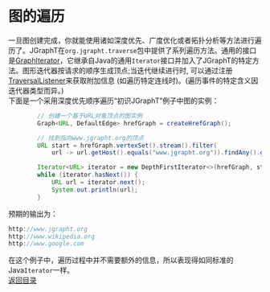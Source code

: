 # 图的遍历  
一旦图创建完成，你就能使用诸如深度优先、广度优化或者拓扑分析等方法进行遍历了。JGraphT在`org.jgrapht.traverse`包中提供了系列遍历方法。通用的接口是[GraphIterator](https://jgrapht.org/javadoc/org/jgrapht/traverse/GraphIterator.html)，它继承自Java的通用`Iterator`接口并加入了JGraphT的特定方法。图形迭代器按请求的顺序生成顶点;当迭代继续进行时, 可以通过注册[TraversalListener](https://jgrapht.org/javadoc/org/jgrapht/event/TraversalListener.html)来获取附加信息 (如遍历特定连线时)。(遍历事件的特定含义因迭代器类型而异。)  
下面是一个采用深度优先顺序遍历“初识JGraphT”例子中图的实例：  
``` java
        // 创建一个基于URL对象顶点的图实例
        Graph<URL, DefaultEdge> hrefGraph = createHrefGraph();

        // 找到指向www.jgrapht.org的顶点
        URL start = hrefGraph.vertexSet().stream().filter(
            url -> url.getHost().equals("www.jgrapht.org")).findAny().get();

        Iterator<URL> iterator = new DepthFirstIterator<>(hrefGraph, start);
        while (iterator.hasNext()) {
            URL url = iterator.next();
            System.out.println(url);
        }
```  
预期的输出为：  
``` java
http://www.jgrapht.org
http://www.wikipedia.org
http://www.google.com
```  
在这个例子中，遍历过程中并不需要额外的信息，所以表现得如同标准的Java`Iterator`一样。  
[返回目录](https://github.com/roysong/reseachTec/tree/master/graph/jGraphT/apply/dev#jgrapht%E5%BC%80%E5%8F%91%E6%8C%87%E5%8D%97%E6%80%BB%E7%BA%B2)
